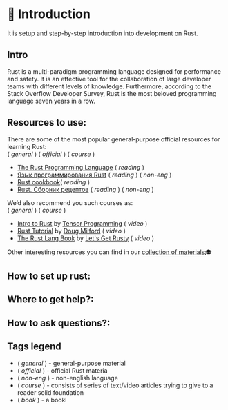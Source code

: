 # :footprints:️ Introduction

It is setup and step-by-step introduction into development on Rust.

## Intro
Rust is a multi-paradigm programming language designed for performance and safety. It is an effective tool for the collaboration of large developer teams with different levels of knowledge. Furthermore, according to the Stack Overflow Developer Survey, Rust is the most beloved programming language seven years in a row.

## Resources to use:
There are some of the most popular general-purpose official resources for learning Rust: <br/>
( _general_ ) ( _official_ ) ( _course_ )
- [The Rust Programming Language](https://doc.rust-lang.org/book/ch00-00-introduction.html) ( _reading_ )
- [Язык программирования Rust](https://doc.rust-lang.ru/book/) ( _reading_ ) ( _non-eng_ )
- [Rust cookbook](https://rust-lang-nursery.github.io/rust-cookbook/)( _reading_ )
- [Rust. Сборник рецептов](https://doc.rust-lang.ru/rust-cookbook/intro.html) ( _reading_ ) ( _non-eng_ )

We’d also recommend you such courses as:<br/>
( _general_ ) ( _course_ )
- [Intro to Rust](https://www.youtube.com/playlist?list=PLJbE2Yu2zumDF6BX6_RdPisRVHgzV02NW) by [Tensor Programming](https://www.youtube.com/c/TensorProgramming) ( _video_ )
- [Rust Tutorial](https://www.youtube.com/playlist?list=PLLqEtX6ql2EyPAZ1M2_C0GgVd4A-_L4_5) by [Doug Milford](https://www.youtube.com/channel/UCmBgC0JN41HjyjAXfkdkp-Q) ( _video_ )
- [The Rust Lang Book](https://www.youtube.com/playlist?list=PLai5B987bZ9CoVR-QEIN9foz4QCJ0H2Y8) by [Let's Get Rusty](https://www.youtube.com/c/LetsGetRusty) ( _video_ )
  
Other interesting resources you can find in our [collection of materials](https://github.com/rust-lang-ua/learn_rust_together/blob/master/learn.md#mortar_board-our-awesome-collection-of-materials-to-learn-rust):mortar_board:

## How to set up rust:


## Where to get help?:


## How to ask questions?:


## Tags legend
- ( _general_ ) - general-purpose material
- ( _official_ ) - official Rust materia
- ( _non-eng_ ) - non-english language
- ( _course_ ) - consists of series of text/video articles trying to give to a reader solid foundation
- ( _book_ ) - a bookl
